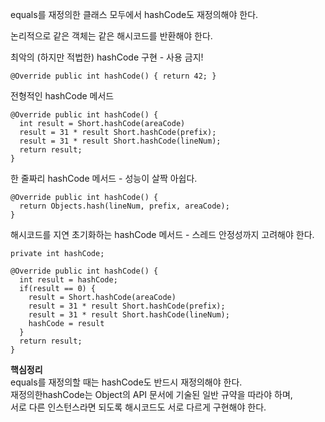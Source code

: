 equals를 재정의한 클래스 모두에서 hashCode도 재정의해야 한다.

논리적으로 같은 객체는 같은 해시코드를 반환해야 한다.

최악의 (하지만 적법한) hashCode 구현 - 사용 금지!
```
@Override public int hashCode() { return 42; }
```

전형적인 hashCode 메서드
```
@Override public int hashCode() { 
  int result = Short.hashCode(areaCode)
  result = 31 * result Short.hashCode(prefix);
  result = 31 * result Short.hashCode(lineNum);
  return result; 
}
```

한 줄짜리 hashCode 메서드 - 성능이 살짝 아쉽다.
```
@Override public int hashCode() {
  return Objects.hash(lineNum, prefix, areaCode); 
}
```

해시코드를 지연 초기화하는 hashCode 메서드 - 스레드 안정성까지 고려해야 한다.
```
private int hashCode;

@Override public int hashCode() { 
  int result = hashCode;
  if(result == 0) {
    result = Short.hashCode(areaCode)
    result = 31 * result Short.hashCode(prefix);
    result = 31 * result Short.hashCode(lineNum);
    hashCode = result
  }
  return result; 
}
```

**핵심정리**  
equals를 재정의할 때는 hashCode도 반드시 재정의해야 한다.  
재정의한hashCode는 Object의 API 문서에 기술된 일반 규약을 따라야 하며,  
서로 다른 인스턴스라면 되도록 해시코드도 서로 다르게 구현해야 한다.

